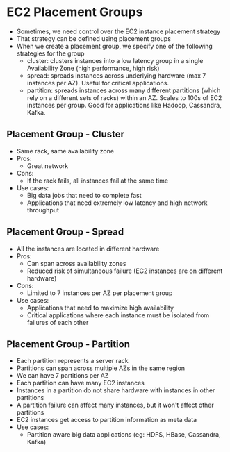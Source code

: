 # EC2 Placement Groups

- Sometimes, we need control over the EC2 instance placement strategy
- That strategy can be defined using placement groups
- When we create a placement group, we specify one of the following strategies for the group
  - cluster: clusters instances into a low latency group in a single Availability Zone (high performance, high risk)
  - spread: spreads instances across underlying hardware (max 7 instances per AZ). Useful for critical applications.
  - partition: spreads instances across many different partitions (which rely on a different sets of racks) within an AZ. 
Scales to 100s of EC2 instances per group. Good for applications like Hadoop, Cassandra, Kafka.

## Placement Group - Cluster

- Same rack, same availability zone
- Pros:
  - Great network
- Cons:
  - If the rack fails, all instances fail at the same time
- Use cases:
  - Big data jobs that need to complete fast
  - Applications that need extremely low latency and high network throughput 

## Placement Group - Spread

- All the instances are located in different hardware
- Pros:
  - Can span across availability zones
  - Reduced risk of simultaneous failure (EC2 instances are on different hardware)
- Cons:
  - Limited to 7 instances per AZ per placement group
- Use cases:
  - Applications that need to maximize high availability
  - Critical applications where each instance must be isolated from failures of each other

## Placement Group - Partition

- Each partition represents a server rack
- Partitions can span across multiple AZs in the same region
- We can have 7 partitions per AZ
- Each partition can have many EC2 instances
- Instances in a partition do not share hardware with instances in other partitions
- A partition failure can affect many instances, but it won't affect other partitions
- EC2 instances get access to partition information as meta data
- Use cases:
  - Partition aware big data applications (eg: HDFS, HBase, Cassandra, Kafka)
